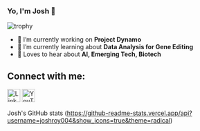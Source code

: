 ### Yo, I'm Josh 👋

![trophy](https://github-profile-trophy.vercel.app/?username=joshroy004)

- 🏫 I’m currently working on **Project Dynamo** 
- 🌱 I’m currently learning about **Data Analysis for Gene Editing**
- 💬 Loves to hear about **AI, Emerging Tech, Biotech**

## Connect with me:
<a href="https://linkedin.com/in/joshroy-teenentrepreneur"><img src="https://upload.wikimedia.org/wikipedia/commons/c/ca/LinkedIn_logo_initials.png" alt="LinkedIn Logo" width="30" style="display: inline;"></a>
<a href="https://www.youtube.com/channel/@TheCapitalTycoonPodcast"><img src="https://upload.wikimedia.org/wikipedia/commons/4/42/YouTube_icon_%282013-2017%29.png" alt="YouTube Logo" width="30" style="display: inline;"></a>

Josh's GitHub stats (https://github-readme-stats.vercel.app/api?username=joshroy004&show_icons=true&theme=radical)
